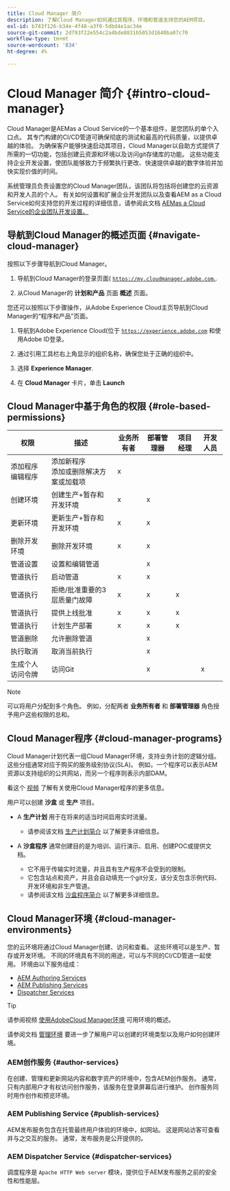```yaml
---
title: Cloud Manager 简介
description: 了解Cloud Manager如何通过其程序、环境和管道支持您的AEM项目。
exl-id: b743f126-b34e-4f48-a3f0-5dbd4e1ac34e
source-git-commit: 2d793f22e554c2a4bde8831b5053d1640ba07c70
workflow-type: tm+mt
source-wordcount: '834'
ht-degree: 4%

---
```


# Cloud Manager 简介 {#intro-cloud-manager}

Cloud Manager是AEMas a Cloud Service的一个基本组件，是您团队的单个入口点。 其专门构建的CI/CD管道可确保彻底的测试和最高的代码质量，以提供卓越的体验。 为确保客户能够快速启动其项目，Cloud Manager以自助方式提供了所需的一切功能，包括创建云资源和环境以及访问git存储库的功能。 这些功能支持企业开发设置，使团队能够致力于频繁执行更改、快速提供卓越的数字体验并加快实现价值的时间。

系统管理员负责设置您的Cloud Manager团队，该团队将包括将创建您的云资源和开发人员的个人。 有关如何设置和扩展企业开发团队以及查看AEM as a Cloud Service如何支持您的开发过程的详细信息，请参阅此文档 [AEMas a Cloud Service的企业团队开发设置。](/help/implementing/cloud-manager/managing-code/enterprise-team-dev-setup.md)

## 导航到Cloud Manager的概述页面 {#navigate-cloud-manager}

按照以下步骤导航到Cloud Manager。

1. 导航到Cloud Manager的登录页面( [`https://my.cloudmanager.adobe.com`.](https://my.cloudmanager.adobe.com/).

1. 从Cloud Manager的 **计划和产品** 页面 **概述** 页面。

您还可以按照以下步骤操作，从Adobe Experience Cloud主页导航到Cloud Manager的“程序和产品”页面。

1. 导航到Adobe Experience Cloud(位于 [`https://experience.adobe.com`](https://experience.adobe.com) 和使用Adobe ID登录。

1. 通过引用工具栏右上角显示的组织名称，确保您处于正确的组织中。

1. 选择 **Experience Manager**.

1. 在 **Cloud Manager** 卡片，单击 **Launch**

## Cloud Manager中基于角色的权限 {#role-based-permissions}

| 权限 | 描述 | 业务所有者 | 部署管理器 | 项目经理 | 开发人员 |
|--- |--- |--- |--- |--- |--- |
| 添加程序<br>编辑程序 | 添加新程序<br>添加或删除解决方案或加载项 | x |  |  |  |
| 创建环境 | 创建生产+暂存和开发环境 | x | x |  |  |
| 更新环境 | 更新生产+暂存和开发环境 | x | x |  |  |
| 删除开发环境 | 删除开发环境 | x | x |  |  |
| 管道设置 | 设置和编辑管道 |  | x |  |  |
| 管道执行 | 启动管道 | x | x |  |  |
| 管道执行 | 拒绝/批准重要的3层质量门故障 | x | x | x |  |
| 管道执行 | 提供上线批准 | x | x | x |  |
| 管道执行 | 计划生产部署 | x | x | x |  |
| 管道删除 | 允许删除管道 |  | x |  |  |
| 执行取消 | 取消当前执行 |  | x |  |  |
| 生成个人访问令牌 | 访问Git |  | x |  | x |

>[!NOTE]
>
>可以将用户分配到多个角色。 例如，分配两者 **业务所有者** 和 **部署管理器** 角色授予用户这些权限的总和。

## Cloud Manager程序 {#cloud-manager-programs}

Cloud Manager计划代表一组Cloud Manager环境，支持业务计划的逻辑分组。 这些分组通常对应于购买的服务级别协议(SLA)。 例如，一个程序可以表示AEM资源以支持组织的公共网站，而另一个程序则表示内部DAM。


看这个 [视频](https://experienceleague.adobe.com/docs/experience-manager-learn/cloud-service/cloud-manager/programs.html) 了解有关使用Cloud Manager程序的更多信息。

用户可以创建 **沙盒** 或 **生产** 项目。

* A **生产计划** 用于在将来的适当时间启用实时流量。
   * 请参阅该文档 [生产计划简介](/help/implementing/cloud-manager/getting-access-to-aem-in-cloud/introduction-production-programs.md) 以了解更多详细信息。

* A **沙盒程序** 通常创建目的是为培训、运行演示、启用、创建POC或提供文档。
   * 它不用于传输实时流量，并且具有生产程序不会受到的限制。
   * 它包含站点和资产，并且会自动填充一个git分支，该分支包含示例代码、开发环境和非生产管道。
   * 请参阅该文档 [沙盒程序简介](/help/implementing/cloud-manager/getting-access-to-aem-in-cloud/introduction-sandbox-programs.md) 以了解更多详细信息。

## Cloud Manager环境 {#cloud-manager-environments}

您的云环境将通过Cloud Manager创建、访问和查看。 这些环境可以是生产、暂存或开发环境。 不同的环境具有不同的用途，可以与不同的CI/CD管道一起使用。 环境由以下服务组成：

* [AEM Authoring Services](#author-services)
* [AEM Publishing Services](#publish-services)
* [Dispatcher Services](#dispatcher-services)

>[!TIP]
>
> 请参阅视频 [使用AdobeCloud Manager环境](https://experienceleague.adobe.com/docs/experience-manager-learn/cloud-service/cloud-manager/environments.html) 可用环境的概述。
>
>请参阅文档 [管理环境](/help/implementing/cloud-manager/manage-environments.md) 要进一步了解用户可以创建的环境类型以及用户如何创建环境。

### AEM创作服务 {#author-services}

在创建、管理和更新网站内容和数字资产的环境中，包含AEM创作服务。 通常，只有内部用户才有权访问创作服务，该服务在登录屏幕后进行维护。 创作服务同时用作创作和预览环境。

### AEM Publishing Service {#publish-services}

AEM发布服务包含在托管最终用户体验的环境中，如网站。 这是网站访客可查看并与之交互的服务。 通常，发布服务是公开提供的。

### AEM Dispatcher Service {#dispatcher-services}

调度程序是 `Apache HTTP Web server` 模块，提供位于AEM发布服务之前的安全性和性能层。
